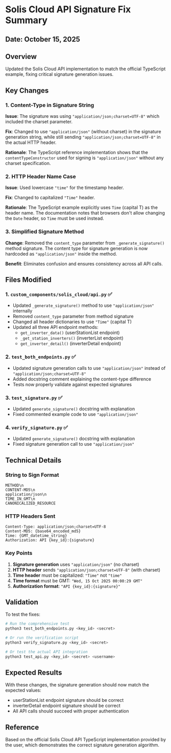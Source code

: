# Solis Cloud API Signature Fix Summary

## Date: October 15, 2025

## Overview
Updated the Solis Cloud API implementation to match the official TypeScript example, fixing critical signature generation issues.

## Key Changes

### 1. Content-Type in Signature String
**Issue**: The signature was using `"application/json;charset=UTF-8"` which included the charset parameter.

**Fix**: Changed to use `"application/json"` (without charset) in the signature generation string, while still sending `"application/json;charset=UTF-8"` in the actual HTTP header.

**Rationale**: The TypeScript reference implementation shows that the `contentTypeConstructor` used for signing is `"application/json"` without any charset specification.

### 2. HTTP Header Name Case
**Issue**: Used lowercase `"time"` for the timestamp header.

**Fix**: Changed to capitalized `"Time"` header.

**Rationale**: The TypeScript example explicitly uses `Time` (capital T) as the header name. The documentation notes that browsers don't allow changing the `Date` header, so `Time` must be used instead.

### 3. Simplified Signature Method
**Change**: Removed the `content_type` parameter from `_generate_signature()` method signature. The content type for signature generation is now hardcoded as `"application/json"` inside the method.

**Benefit**: Eliminates confusion and ensures consistency across all API calls.

## Files Modified

### 1. `custom_components/solis_cloud/api.py` ✅
- Updated `_generate_signature()` method to use `"application/json"` internally
- Removed `content_type` parameter from method signature
- Changed all header dictionaries to use `"Time"` (capital T)
- Updated all three API endpoint methods:
  - `get_inverter_data()` (userStationList endpoint)
  - `_get_station_inverters()` (inverterList endpoint)
  - `get_inverter_detail()` (inverterDetail endpoint)

### 2. `test_both_endpoints.py` ✅
- Updated signature generation calls to use `"application/json"` instead of `"application/json;charset=UTF-8"`
- Added docstring comment explaining the content-type difference
- Tests now properly validate against expected signatures

### 3. `test_signature.py` ✅
- Updated `generate_signature()` docstring with explanation
- Fixed commented example code to use `"application/json"`

### 4. `verify_signature.py` ✅
- Updated `generate_signature()` docstring with explanation
- Fixed signature generation call to use `"application/json"`

## Technical Details

### String to Sign Format
```
METHOD\n
CONTENT-MD5\n
application/json\n
TIME_IN_GMT\n
CANONICALIZED_RESOURCE
```

### HTTP Headers Sent
```
Content-Type: application/json;charset=UTF-8
Content-MD5: {base64_encoded_md5}
Time: {GMT_datetime_string}
Authorization: API {key_id}:{signature}
```

### Key Points
1. **Signature generation** uses `"application/json"` (no charset)
2. **HTTP header** sends `"application/json;charset=UTF-8"` (with charset)
3. **Time header** must be capitalized: `"Time"` not `"time"`
4. **Time format** must be GMT: `"Wed, 15 Oct 2025 00:00:29 GMT"`
5. **Authorization format**: `"API {key_id}:{signature}"`

## Validation

To test the fixes:
```bash
# Run the comprehensive test
python3 test_both_endpoints.py <key_id> <secret>

# Or run the verification script
python3 verify_signature.py <key_id> <secret>

# Or test the actual API integration
python3 test_api.py <key_id> <secret> <username>
```

## Expected Results
With these changes, the signature generation should now match the expected values:
- userStationList endpoint signature should be correct
- inverterDetail endpoint signature should be correct
- All API calls should succeed with proper authentication

## Reference
Based on the official Solis Cloud API TypeScript implementation provided by the user, which demonstrates the correct signature generation algorithm.
